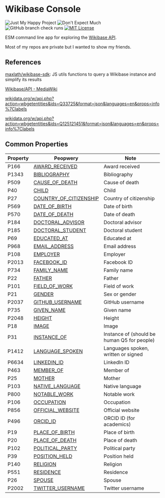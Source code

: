 # Wikibase Console

![Just My Happy Project](https://img.shields.io/badge/Just%20My-Happy%20Project-ff69b4)
![Don't Expect Much](https://img.shields.io/badge/Don't%20Expect-Much%2C%20It's%20Just%20Fun!-a020f0)
![GitHub branch check runs](https://img.shields.io/github/check-runs/GaryB432/wikibase-console/master)
[![MIT License](https://img.shields.io/badge/License-MIT-green.svg)](https://choosealicense.com/licenses/mit/)

ESM command line app for exploring the [Wikibase API](https://www.mediawiki.org/wiki/Wikibase/API).

Most of my repos are private but I wanted to show my friends.

## References

[maxlath/wikibase-sdk](https://github.com/maxlath/wikibase-sdk): JS utils functions to query a Wikibase instance and simplify its results

[Wikibase/API - MediaWiki](https://www.mediawiki.org/wiki/Wikibase/API)

[wikidata.org/w/api.php?action=wbgetentities&ids=Q33725&format=json&languages=en&props=info%7Clabels](https://www.wikidata.org/w/api.php?action=wbgetentities&ids=Q33725&format=json&languages=en&props=info%7Clabels)

[wikidata.org/w/api.php?action=wbgetentities&ids=Q125121451&format=json&languages=en&props=info%7Clabels](https://www.wikidata.org/w/api.php?action=wbgetentities&ids=Q125121451&format=json&languages=en&props=info%7Clabels)

## Common Properties

<!-- prettier-ignore -->
| Property | Peopwery | Note | 
| --- | --- | --- | 
| P166 | [AWARD_RECEIVED](https://www.wikidata.org/wiki/Property:P166) | Award received | 
| P1343 | [BIBLIOGRAPHY](https://www.wikidata.org/wiki/Property:P1343) | Bibliography | 
| P509 | [CAUSE_OF_DEATH](https://www.wikidata.org/wiki/Property:P509) | Cause of death | 
| P40 | [CHILD](https://www.wikidata.org/wiki/Property:P40) | Child | 
| P27 | [COUNTRY_OF_CITIZENSHIP](https://www.wikidata.org/wiki/Property:P27) | Country of citizenship | 
| P569 | [DATE_OF_BIRTH](https://www.wikidata.org/wiki/Property:P569) | Date of birth | 
| P570 | [DATE_OF_DEATH](https://www.wikidata.org/wiki/Property:P570) | Date of death | 
| P184 | [DOCTORAL_ADVISOR](https://www.wikidata.org/wiki/Property:P184) | Doctoral advisor | 
| P185 | [DOCTORAL_STUDENT](https://www.wikidata.org/wiki/Property:P185) | Doctoral student | 
| P69 | [EDUCATED_AT](https://www.wikidata.org/wiki/Property:P69) | Educated at | 
| P968 | [EMAIL_ADDRESS](https://www.wikidata.org/wiki/Property:P968) | Email address | 
| P108 | [EMPLOYER](https://www.wikidata.org/wiki/Property:P108) | Employer | 
| P2013 | [FACEBOOK_ID](https://www.wikidata.org/wiki/Property:P2013) | Facebook ID | 
| P734 | [FAMILY_NAME](https://www.wikidata.org/wiki/Property:P734) | Family name | 
| P22 | [FATHER](https://www.wikidata.org/wiki/Property:P22) | Father | 
| P101 | [FIELD_OF_WORK](https://www.wikidata.org/wiki/Property:P101) | Field of work | 
| P21 | [GENDER](https://www.wikidata.org/wiki/Property:P21) | Sex or gender | 
| P2037 | [GITHUB_USERNAME](https://www.wikidata.org/wiki/Property:P2037) | GitHub username | 
| P735 | [GIVEN_NAME](https://www.wikidata.org/wiki/Property:P735) | Given name | 
| P2048 | [HEIGHT](https://www.wikidata.org/wiki/Property:P2048) | Height | 
| P18 | [IMAGE](https://www.wikidata.org/wiki/Property:P18) | Image | 
| P31 | [INSTANCE_OF](https://www.wikidata.org/wiki/Property:P31) | Instance of (should be human Q5 for people) | 
| P1412 | [LANGUAGE_SPOKEN](https://www.wikidata.org/wiki/Property:P1412) | Languages spoken, written or signed | 
| P6634 | [LINKEDIN_ID](https://www.wikidata.org/wiki/Property:P6634) | LinkedIn ID | 
| P463 | [MEMBER_OF](https://www.wikidata.org/wiki/Property:P463) | Member of | 
| P25 | [MOTHER](https://www.wikidata.org/wiki/Property:P25) | Mother | 
| P103 | [NATIVE_LANGUAGE](https://www.wikidata.org/wiki/Property:P103) | Native language | 
| P800 | [NOTABLE_WORK](https://www.wikidata.org/wiki/Property:P800) | Notable work | 
| P106 | [OCCUPATION](https://www.wikidata.org/wiki/Property:P106) | Occupation | 
| P856 | [OFFICIAL_WEBSITE](https://www.wikidata.org/wiki/Property:P856) | Official website | 
| P496 | [ORCID_ID](https://www.wikidata.org/wiki/Property:P496) | ORCID ID (for academics) | 
| P19 | [PLACE_OF_BIRTH](https://www.wikidata.org/wiki/Property:P19) | Place of birth | 
| P20 | [PLACE_OF_DEATH](https://www.wikidata.org/wiki/Property:P20) | Place of death | 
| P102 | [POLITICAL_PARTY](https://www.wikidata.org/wiki/Property:P102) | Political party | 
| P39 | [POSITION_HELD](https://www.wikidata.org/wiki/Property:P39) | Position held | 
| P140 | [RELIGION](https://www.wikidata.org/wiki/Property:P140) | Religion | 
| P551 | [RESIDENCE](https://www.wikidata.org/wiki/Property:P551) | Residence | 
| P26 | [SPOUSE](https://www.wikidata.org/wiki/Property:P26) | Spouse | 
| P2002 | [TWITTER_USERNAME](https://www.wikidata.org/wiki/Property:P2002) | Twitter username |
